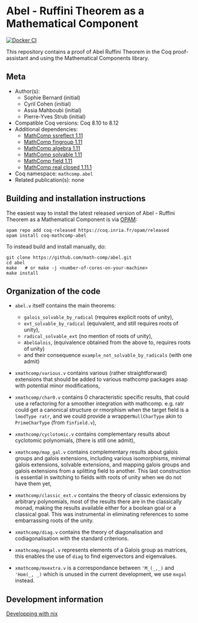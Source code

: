 <!---
This file was generated from `meta.yml`, please do not edit manually.
Follow the instructions on https://github.com/coq-community/templates to regenerate.
--->
# Abel - Ruffini Theorem as a Mathematical Component

[![Docker CI][docker-action-shield]][docker-action-link]

[docker-action-shield]: https://github.com/math-comp/abel/workflows/Docker%20CI/badge.svg?branch=master
[docker-action-link]: https://github.com/math-comp/abel/actions?query=workflow:"Docker%20CI"




This repository contains a proof of Abel Ruffini Theorem in the
Coq proof-assistant and using the Mathematical Components library.

## Meta

- Author(s):
  - Sophie Bernard (initial)
  - Cyril Cohen (initial)
  - Assia Mahboubi (initial)
  - Pierre-Yves Strub (initial)
- Compatible Coq versions: Coq 8.10 to 8.12
- Additional dependencies:
  - [MathComp ssreflect 1.11](https://math-comp.github.io)
  - [MathComp fingroup 1.11](https://math-comp.github.io)
  - [MathComp algebra 1.11](https://math-comp.github.io)
  - [MathComp solvable 1.11](https://math-comp.github.io)
  - [MathComp field 1.11](https://math-comp.github.io)
  - [MathComp real closed 1.11.1](https://github.com/math-comp/real-closed)
- Coq namespace: `mathcomp.abel`
- Related publication(s): none

## Building and installation instructions

The easiest way to install the latest released version of Abel - Ruffini Theorem as a Mathematical Component
is via [OPAM](https://opam.ocaml.org/doc/Install.html):

```shell
opam repo add coq-released https://coq.inria.fr/opam/released
opam install coq-mathcomp-abel
```

To instead build and install manually, do:

``` shell
git clone https://github.com/math-comp/abel.git
cd abel
make   # or make -j <number-of-cores-on-your-machine> 
make install
```


## Organization of the code

- `abel.v` itself contains the main theorems:
  + `galois_solvable_by_radical` (requires explicit roots of unity),
  + `ext_solvable_by_radical` (equivalent, and still requires roots of unity),
  + `radical_solvable_ext` (no mention of roots of unity),
  + `AbelGalois`, (equivalence obtained from the above to, requires  roots of unity)
  + and their consequence `example_not_solvable_by_radicals` (with one admit)

- `xmathcomp/various.v` contains various (rather straightforward)
  extensions that should be added to various mathcomp packages asap
  with potential minor modifications,

- `xmathcomp/char0.v` contains 0 characteristic specific results,
  that could use a refactoring for a smoother integration with
  mathcomp. e.g. ratr could get a canonical structure or rmorphism
  when the target field is a `lmodType ratr`, and we could provide a
  wrapper`NullCharType` akin to `PrimeCharType` (from `finfield.v`),

- `xmathcomp/cyclotomic.v` contains complementary results about
  cyclotomic polynomials, (there is still one admit),

- `xmathcomp/map_gal.v` contains complementary results about galois
  groups and galois extensions, including various isomorphisms,
  minimal galois extensions, solvable extensions, and mapping galois
  groups and galois extensions from a splitting field to
  another. This last construction is essential in switching to
  fields with roots of unity when we do not have them yet,

- `xmathcomp/classic_ext.v` contains the theory of classic
  extensions by arbitrary polynomials, most of the results there are
  in the classically monad, making the results available either for
  a boolean goal or a classical goal. This was instrumental in
  eliminating references to some embarrassing roots of the unity.

- `xmathcomp/diag.v` contains the theory of diagonalisation and
  codiagonalisation with the standard criterions.

- `xmathcomp/mxgal.v` represents elements of a Galois group as
  matrices, this enables the use of `diag` to find eigenvectors and
  eigenvalues.

- `xmathcomp/mxextra.v` is a correspondance between `'M_(_,_)` and `'Hom(_, _)`
   which is unused in the current development, we use `mxgal` instead.

## Development information

[Developping with nix](NIX.md)
